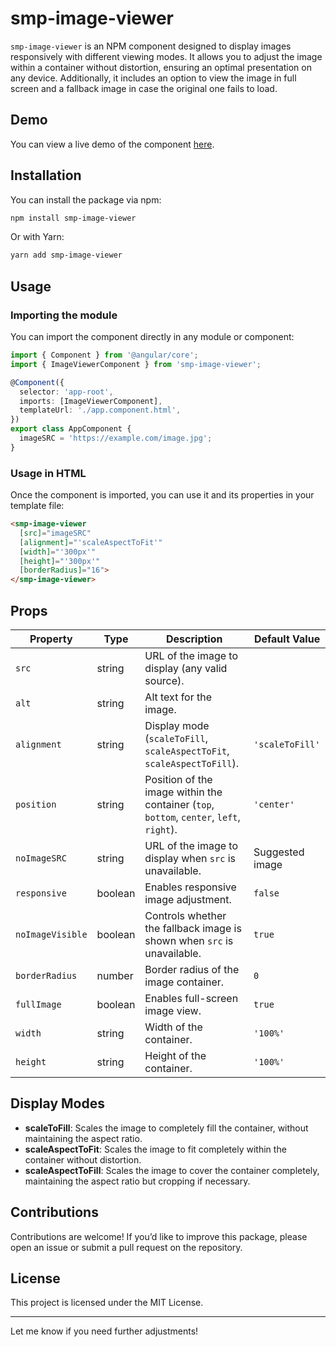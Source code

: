 # smp-image-viewer

`smp-image-viewer` is an NPM component designed to display images responsively with different viewing modes. It allows you to adjust the image within a container without distortion, ensuring an optimal presentation on any device. Additionally, it includes an option to view the image in full screen and a fallback image in case the original one fails to load.

## Demo

You can view a live demo of the component [here](https://fir-smp-image-viewer.web.app/).

## Installation

You can install the package via npm:

```sh
npm install smp-image-viewer
```

Or with Yarn:

```sh
yarn add smp-image-viewer
```

## Usage

### Importing the module

You can import the component directly in any module or component:

```typescript
import { Component } from '@angular/core';
import { ImageViewerComponent } from 'smp-image-viewer';

@Component({
  selector: 'app-root',
  imports: [ImageViewerComponent],
  templateUrl: './app.component.html',
})
export class AppComponent {
  imageSRC = 'https://example.com/image.jpg';
}
```

### Usage in HTML

Once the component is imported, you can use it and its properties in your template file:

```html
<smp-image-viewer 
  [src]="imageSRC" 
  [alignment]="'scaleAspectToFit'" 
  [width]="'300px'" 
  [height]="'300px'" 
  [borderRadius]="16">
</smp-image-viewer>
```

## Props

| Property        | Type    | Description                                                                               | Default Value     |
| ----------------| ------- | ----------------------------------------------------------------------------------------- | ----------------- |
| `src`           | string  | URL of the image to display (any valid source).                                           |                   |
| `alt`           | string  | Alt text for the image.                                                                   |                   |
| `alignment`     | string  | Display mode (`scaleToFill`, `scaleAspectToFit`, `scaleAspectToFill`).                    | `'scaleToFill'`   |
| `position`      | string  | Position of the image within the container (`top`, `bottom`, `center`, `left`, `right`).  | `'center'`        |
| `noImageSRC`    | string  | URL of the image to display when `src` is unavailable.                                     | Suggested image   |
| `responsive`    | boolean | Enables responsive image adjustment.                                                     | `false`           |
| `noImageVisible`| boolean | Controls whether the fallback image is shown when `src` is unavailable.                   | `true`            |
| `borderRadius`  | number  | Border radius of the image container.                                                    | `0`               |
| `fullImage`     | boolean | Enables full-screen image view.                                                          | `true`            |
| `width`         | string  | Width of the container.                                                                   | `'100%'`          |
| `height`        | string  | Height of the container.                                                                  | `'100%'`          |

## Display Modes

- **scaleToFill**: Scales the image to completely fill the container, without maintaining the aspect ratio.
- **scaleAspectToFit**: Scales the image to fit completely within the container without distortion.
- **scaleAspectToFill**: Scales the image to cover the container completely, maintaining the aspect ratio but cropping if necessary.

## Contributions

Contributions are welcome! If you’d like to improve this package, please open an issue or submit a pull request on the repository.

## License

This project is licensed under the MIT License.

--- 

Let me know if you need further adjustments!
